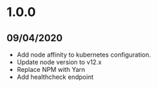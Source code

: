 # 1.0.0

## 09/04/2020

- Add node affinity to kubernetes configuration.
- Update node version to v12.x
- Replace NPM with Yarn
- Add healthcheck endpoint
